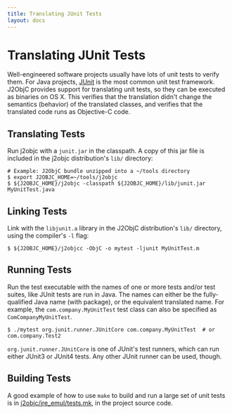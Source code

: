 ```yaml
---
title: Translating JUnit Tests
layout: docs
---
```


# Translating JUnit Tests

Well-engineered software projects usually have lots of unit tests to verify them. For Java projects, [JUnit](http://junit.sourceforge.net/) is the most common unit test framework.  J2ObjC provides support for translating unit tests, so they can be executed as binaries on OS X. This verifies that the translation didn't change the semantics (behavior) of the translated classes, and verifies that the translated code runs as Objective-C code.

## Translating Tests

Run j2objc with a `junit.jar` in the classpath. A copy of this jar file is included in the j2objc distribution's `lib/` directory:

````
# Example: J2ObjC bundle unzipped into a ~/tools directory
$ export J2OBJC_HOME=~/tools/j2objc
$ ${J2OBJC_HOME}/j2objc -classpath ${J2OBJC_HOME}/lib/junit.jar MyUnitTest.java
````

## Linking Tests

Link with the `libjunit.a` library in the J2ObjC distribution's `lib/` directory, using the compiler's `-l` flag:

````
$ ${J2OBJC_HOME}/j2objcc -ObjC -o mytest -ljunit MyUnitTest.m
````

## Running Tests

Run the test executable with the names of one or more tests and/or test suites, like JUnit tests are run in Java. The names can either be the fully-qualified Java name (with package), or the equivalent translated name. For example, the `com.company.MyUnitTest` test class can also be specified as `ComCompanyMyUnitTest`.

````
$ ./mytest org.junit.runner.JUnitCore com.company.MyUnitTest  # or com.company.Test2
````

`org.junit.runner.JUnitCore` is one of JUnit's test runners, which can run either JUnit3 or JUnit4 tests. Any other JUnit runner can be used, though.

## Building Tests

A good example of how to use `make` to build and run a large set of unit tests is in [j2objc/jre_emul/tests.mk](https://raw.github.com/google/j2objc/master/jre_emul/tests.mk), in the project source code.
